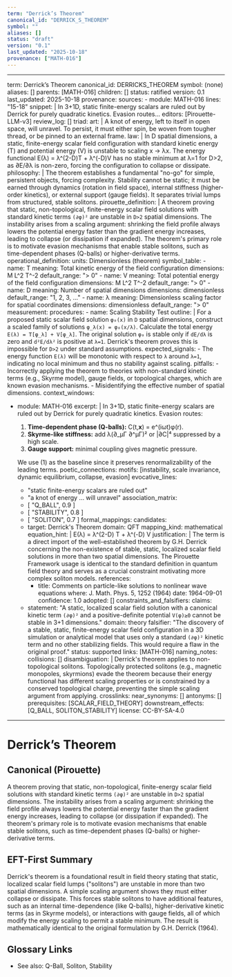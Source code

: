 ```yaml
---
term: "Derrick’s Theorem"
canonical_id: "DERRICK_S_THEOREM"
symbol: ""
aliases: []
status: "draft"
version: "0.1"
last_updated: "2025-10-18"
provenance: ["MATH-016"]
---
```


---
term: Derrick’s Theorem
canonical_id: DERRICKS_THEOREM
symbol: (none)
aliases: []
parents: [MATH-016]
children: []
status: ratified
version: 0.1
last_updated: 2025-10-18
provenance:
  sources:
    - module: MATH-016
      lines: "15-18"
      snippet: |
        In 3+1D, static finite-energy scalars are ruled out by Derrick for purely quadratic kinetics. Evasion routes...
  editors: [Pirouette-LLM-v3]
  review_log: []
triad:
  art: |
    A knot of energy, left to itself in open space, will unravel. To persist, it must either spin, be woven from tougher thread, or be pinned to an external frame.
  law: |
    In D spatial dimensions, a static, finite-energy scalar field configuration with standard kinetic energy (T) and potential energy (V) is unstable to scaling x → λx. The energy functional E(λ) = λ^(2-D)T + λ^(-D)V has no stable minimum at λ=1 for D>2, as ∂E/∂λ is non-zero, forcing the configuration to collapse or dissipate.
  philosophy: |
    The theorem establishes a fundamental "no-go" for simple, persistent objects, forcing complexity. Stability cannot be static; it must be earned through dynamics (rotation in field space), internal stiffness (higher-order kinetics), or external support (gauge fields). It separates trivial lumps from structured, stable solitons.
pirouette_definition: |
  A theorem proving that static, non-topological, finite-energy scalar field solutions with standard kinetic terms `(∂φ)²` are unstable in `D>2` spatial dimensions. The instability arises from a scaling argument: shrinking the field profile always lowers the potential energy faster than the gradient energy increases, leading to collapse (or dissipation if expanded). The theorem's primary role is to motivate evasion mechanisms that enable stable solitons, such as time-dependent phases (Q-balls) or higher-derivative terms.
operational_definition:
  units: Dimensionless (theorem)
  symbol_table:
    - name: T
      meaning: Total kinetic energy of the field configuration
      dimensions: M L^2 T^-2
      default_range: "> 0"
    - name: V
      meaning: Total potential energy of the field configuration
      dimensions: M L^2 T^-2
      default_range: "> 0"
    - name: D
      meaning: Number of spatial dimensions
      dimensions: dimensionless
      default_range: "1, 2, 3, ..."
    - name: λ
      meaning: Dimensionless scaling factor for spatial coordinates
      dimensions: dimensionless
      default_range: "> 0"
  measurement:
    procedures:
      - name: Scaling Stability Test
        outline: |
          For a proposed static scalar field solution `φ₀(x)` in `D` spatial dimensions, construct a scaled family of solutions `φ_λ(x) = φ₀(x/λ)`. Calculate the total energy `E(λ) = T[φ_λ] + V[φ_λ]`. The original solution `φ₀` is stable only if `dE/dλ` is zero and `d²E/dλ²` is positive at `λ=1`. Derrick's theorem proves this is impossible for `D>2` under standard assumptions.
        expected_signals:
          - The energy function `E(λ)` will be monotonic with respect to `λ` around `λ=1`, indicating no local minimum and thus no stability against scaling.
        pitfalls:
          - Incorrectly applying the theorem to theories with non-standard kinetic terms (e.g., Skyrme model), gauge fields, or topological charges, which are known evasion mechanisms.
          - Misidentifying the effective number of spatial dimensions.
context_windows:
  - module: MATH-016
    excerpt: |
      In 3+1D, static finite-energy scalars are ruled out by Derrick for purely quadratic kinetics. Evasion routes:

      1. **Time-dependent phase (Q-balls):** C(t,**x**) = e^(iωt)φ(r).
      2. **Skyrme-like stiffness:** add λ(∂_μΓ ∂^μΓ)² or |∂C|⁴ suppressed by a high scale.
      3. **Gauge support:** minimal coupling gives magnetic pressure.
      
      We use (1) as the baseline since it preserves renormalizability of the leading terms.
poetic_connections:
  motifs: [instability, scale invariance, dynamic equilibrium, collapse, evasion]
  evocative_lines:
    - "static finite-energy scalars are ruled out"
    - "a knot of energy ... will unravel"
  association_matrix:
    - [ "Q_BALL", 0.9 ]
    - [ "STABILITY", 0.8 ]
    - [ "SOLITON", 0.7 ]
formal_mappings:
  candidates:
    - target: Derrick's Theorem
      domain: QFT
      mapping_kind: mathematical
      equation_hint: |
        E(λ) = λ^(2-D) T + λ^(-D) V
      justification: |
        The term is a direct import of the well-established theorem by G.H. Derrick concerning the non-existence of stable, static, localized scalar field solutions in more than two spatial dimensions. The Pirouette Framework usage is identical to the standard definition in quantum field theory and serves as a crucial constraint motivating more complex soliton models.
      references:
        - title: Comments on particle-like solutions to nonlinear wave equations
          where: J. Math. Phys. 5, 1252 (1964)
          date: 1964-09-01
      confidence: 1.0
  adopted: []
constraints_and_falsifiers:
  claims:
    - statement: "A static, localized scalar field solution with a canonical kinetic term `(∂φ)²` and a positive-definite potential `V(φ)≥0` cannot be stable in 3+1 dimensions."
      domain: theory
      falsifier: "The discovery of a stable, static, finite-energy scalar field configuration in a 3D simulation or analytical model that uses only a standard `(∂φ)²` kinetic term and no other stabilizing fields. This would require a flaw in the original proof."
      status: supported
      links: [MATH-016]
naming_notes:
  collisions: []
  disambiguation: |
    Derrick's theorem applies to non-topological solitons. Topologically protected solitons (e.g., magnetic monopoles, skyrmions) evade the theorem because their energy functional has different scaling properties or is constrained by a conserved topological charge, preventing the simple scaling argument from applying.
crosslinks:
  near_synonyms: []
  antonyms: []
  prerequisites: [SCALAR_FIELD_THEORY]
  downstream_effects: [Q_BALL, SOLITON_STABILITY]
license: CC-BY-SA-4.0
---

# Derrick’s Theorem

## Canonical (Pirouette)
A theorem proving that static, non-topological, finite-energy scalar field solutions with standard kinetic terms `(∂φ)²` are unstable in `D>2` spatial dimensions. The instability arises from a scaling argument: shrinking the field profile always lowers the potential energy faster than the gradient energy increases, leading to collapse (or dissipation if expanded). The theorem's primary role is to motivate evasion mechanisms that enable stable solitons, such as time-dependent phases (Q-balls) or higher-derivative terms.

## EFT-First Summary
Derrick's theorem is a foundational result in field theory stating that static, localized scalar field lumps ("solitons") are unstable in more than two spatial dimensions. A simple scaling argument shows they must either collapse or dissipate. This forces stable solitons to have additional features, such as an internal time-dependence (like Q-balls), higher-derivative kinetic terms (as in Skyrme models), or interactions with gauge fields, all of which modify the energy scaling to permit a stable minimum. The result is mathematically identical to the original formulation by G.H. Derrick (1964).

## Glossary Links
- See also: Q-Ball, Soliton, Stability